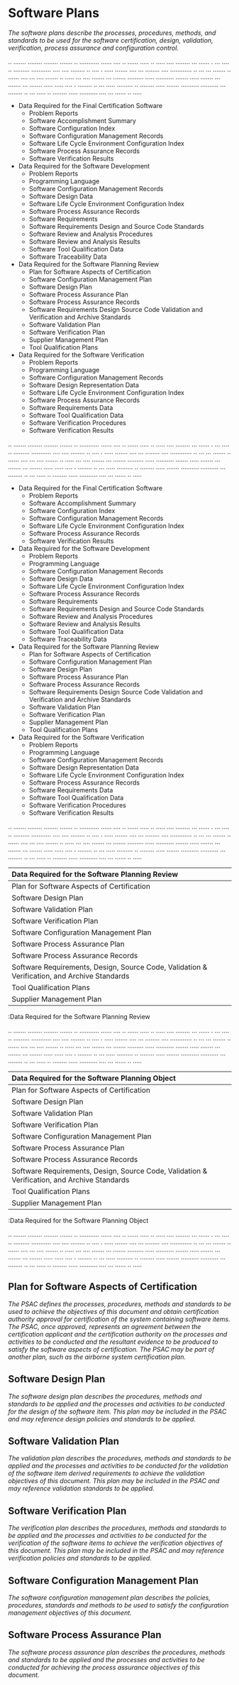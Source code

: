 # Software Plans

*The software plans describe the processes, procedures, methods, and standards to be used for the software certification, design, validation, verification, process assurance and configuration control.*

.. ....... ........ ........ ....... .. ........... ...... .... .. ...... ..... .. ..... .... ........ ... ...... . ... .... .. ......... ........... .... .... ........ .. .... . ..... ....... .... ... ........ .... ............ .. ... ... ....... .. ...... .... ... .... ....... .. ..... ... .... ....... ... ....... ......... ..... .......... ....... ..... ....... ... ....... ... ....... ..... ..... .... . ........ .. ... ..... ......... .. ........ ..... ....... .......... .......... ... ........ .. ... ..... .. ........ ..... .......... .... ... ...... .. .....

* Data Required for the Final Certification Software
  * Problem Reports
  * Software Accomplishment Summary
  * Software Configuration Index
  * Software Configuration Management Records
  * Software Life Cycle Environment Configuration Index
  * Software Process Assurance Records
  * Software Verification Results
* Data Required for the Software Development
  * Problem Reports
  * Programming Language
  * Software Configuration Management Records
  * Software Design Data
  * Software Life Cycle Environment Configuration Index
  * Software Process Assurance Records
  * Software Requirements
  * Software Requirements Design and Source Code Standards
  * Software Review and Analysis Procedures
  * Software Review and Analysis Results
  * Software Tool Qualification Data
  * Software Traceability Data
* Data Required for the Software Planning Review
  * Plan for Software Aspects of Certification
  * Software Configuration Management Plan
  * Software Design Plan
  * Software Process Assurance Plan
  * Software Process Assurance Records
  * Software Requirements Design Source Code Validation and Verification and Archive Standards
  * Software Validation Plan
  * Software Verification Plan
  * Supplier Management Plan
  * Tool Qualification Plans
* Data Required for the Software Verification
  * Problem Reports
  * Programming Language
  * Software Configuration Management Records
  * Software Design Representation Data
  * Software Life Cycle Environment Configuration Index
  * Software Process Assurance Records
  * Software Requirements Data
  * Software Tool Qualification Data
  * Software Verification Procedures
  * Software Verification Results

.. ....... ........ ........ ....... .. ........... ...... .... .. ...... ..... .. ..... .... ........ ... ...... . ... .... .. ......... ........... .... .... ........ .. .... . ..... ....... .... ... ........ .... ............ .. ... ... ....... .. ...... .... ... .... ....... .. ..... ... .... ....... ... ....... ......... ..... .......... ....... ..... ....... ... ....... ... ....... ..... ..... .... . ........ .. ... ..... ......... .. ........ ..... ....... .......... .......... ... ........ .. ... ..... .. ........ ..... .......... .... ... ...... .. .....

* Data Required for the Final Certification Software
  * Problem Reports
  * Software Accomplishment Summary
  * Software Configuration Index
  * Software Configuration Management Records
  * Software Life Cycle Environment Configuration Index
  * Software Process Assurance Records
  * Software Verification Results
* Data Required for the Software Development
  * Problem Reports
  * Programming Language
  * Software Configuration Management Records
  * Software Design Data
  * Software Life Cycle Environment Configuration Index
  * Software Process Assurance Records
  * Software Requirements
  * Software Requirements Design and Source Code Standards
  * Software Review and Analysis Procedures
  * Software Review and Analysis Results
  * Software Tool Qualification Data
  * Software Traceability Data
* Data Required for the Software Planning Review
  * Plan for Software Aspects of Certification
  * Software Configuration Management Plan
  * Software Design Plan
  * Software Process Assurance Plan
  * Software Process Assurance Records
  * Software Requirements Design Source Code Validation and Verification and Archive Standards
  * Software Validation Plan
  * Software Verification Plan
  * Supplier Management Plan
  * Tool Qualification Plans
* Data Required for the Software Verification
  * Problem Reports
  * Programming Language
  * Software Configuration Management Records
  * Software Design Representation Data
  * Software Life Cycle Environment Configuration Index
  * Software Process Assurance Records
  * Software Requirements Data
  * Software Tool Qualification Data
  * Software Verification Procedures
  * Software Verification Results

.. ....... ........ ........ ....... .. ........... ...... .... .. ...... ..... .. ..... .... ........ ... ...... . ... .... .. ......... ........... .... .... ........ .. .... . ..... ....... .... ... ........ .... ............ .. ... ... ....... .. ...... .... ... .... ....... .. ..... ... .... ....... ... ....... ......... ..... .......... ....... ..... ....... ... ....... ... ....... ..... ..... .... . ........ .. ... ..... ......... .. ........ ..... ....... .......... .......... ... ........ .. ... ..... .. ........ ..... .......... .... ... ...... .. .....

| Data Required for the Software Planning Review                                               |
|:---------------------------------------------------------------------------------------------|
| Plan for Software Aspects of Certification                                                   |
| Software Design Plan                                                                         |
| Software Validation Plan                                                                     |
| Software Verification Plan                                                                   |
| Software Configuration Management Plan                                                       |
| Software Process Assurance Plan                                                              |
| Software Process Assurance Records                                                           |
| Software Requirements, Design, Source Code, Validation & Verification, and Archive Standards |
| Tool Qualification Plans                                                                     |
| Supplier Management Plan                                                                     |
:Data Required for the Software Planning Review

.. ....... ........ ........ ....... .. ........... ...... .... .. ...... ..... .. ..... .... ........ ... ...... . ... .... .. ......... ........... .... .... ........ .. .... . ..... ....... .... ... ........ .... ............ .. ... ... ....... .. ...... .... ... .... ....... .. ..... ... .... ....... ... ....... ......... ..... .......... ....... ..... ....... ... ....... ... ....... ..... ..... .... . ........ .. ... ..... ......... .. ........ ..... ....... .......... .......... ... ........ .. ... ..... .. ........ ..... .......... .... ... ...... .. .....

| Data Required for the Software Planning Object                                               |
|:---------------------------------------------------------------------------------------------|
| Plan for Software Aspects of Certification                                                   |
| Software Design Plan                                                                         |
| Software Validation Plan                                                                     |
| Software Verification Plan                                                                   |
| Software Configuration Management Plan                                                       |
| Software Process Assurance Plan                                                              |
| Software Process Assurance Records                                                           |
| Software Requirements, Design, Source Code, Validation & Verification, and Archive Standards |
| Tool Qualification Plans                                                                     |
| Supplier Management Plan                                                                     |
:Data Required for the Software Planning Object

.. ....... ........ ........ ....... .. ........... ...... .... .. ...... ..... .. ..... .... ........ ... ...... . ... .... .. ......... ........... .... .... ........ .. .... . ..... ....... .... ... ........ .... ............ .. ... ... ....... .. ...... .... ... .... ....... .. ..... ... .... ....... ... ....... ......... ..... .......... ....... ..... ....... ... ....... ... ....... ..... ..... .... . ........ .. ... ..... ......... .. ........ ..... ....... .......... .......... ... ........ .. ... ..... .. ........ ..... .......... .... ... ...... .. .....

## Plan for Software Aspects of Certification

*The PSAC defines the processes, procedures, methods and standards to be used to achieve the objectives of this document and obtain certification authority approval for certification of the system containing software items. The PSAC, once approved, represents an agreement between the certification applicant and the certification authority on the processes and activities to be conducted and the resultant evidence to be produced to satisfy the software aspects of certification. The PSAC may be part of another plan, such as the airborne system certification plan.*

## Software Design Plan

*The software design plan describes the procedures, methods and standards to be applied and the processes and activities to be conducted for the design of the software item. This plan may be included in the PSAC and may reference design policies and standards to be applied.*

## Software Validation Plan

*The validation plan describes the procedures, methods and standards to be applied and the processes and activities to be conducted for the validation of the software item derived requirements to achieve the validation objectives of this document. This plan may be included in the PSAC and may reference validation standards to be applied.*

## Software Verification Plan

*The verification plan describes the procedures, methods and standards to be applied and the processes and activities to be conducted for the verification of the software items to achieve the verification objectives of this document. This plan may be included in the PSAC and may reference verification policies and standards to be applied.*

## Software Configuration Management Plan

*The software configuration management plan describes the policies, procedures, standards and methods to be used to satisfy the configuration management objectives of this document.*

## Software Process Assurance Plan

*The software process assurance plan describes the procedures, methods and standards to be applied and the processes and activities to be conducted for achieving the process assurance objectives of this document.*
